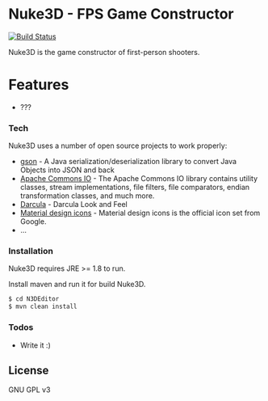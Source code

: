 # Nuke3D - FPS Game Constructor 

[![Build Status](https://travis-ci.org/vuvk/nuke3d.svg?branch=master)](https://travis-ci.org/vuvk/nuke3d)

Nuke3D is the game constructor of first-person shooters.

# Features

  - ???

### Tech

Nuke3D uses a number of open source projects to work properly:

* [gson] - A Java serialization/deserialization library to convert Java Objects into JSON and back 
* [Apache Commons IO] - The Apache Commons IO library contains utility classes, stream implementations, file filters, file comparators, endian transformation classes, and much more.
* [Darcula] - Darcula Look and Feel 
* [Material design icons] - Material design icons is the official icon set from Google. 
* ...

### Installation

Nuke3D requires JRE >= 1.8 to run.

Install maven and run it for build Nuke3D.

```sh
$ cd N3DEditor
$ mvn clean install
```

### Todos

 - Write it :)

License
----

GNU GPL v3


   [gson]: <https://github.com/google/gson>
   [Apache Commons IO]: <https://github.com/apache/commons-io>
   [Darcula]: <https://github.com/bulenkov/Darcula>
   [Material Design icons]: <https://github.com/google/material-design-icons>
